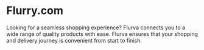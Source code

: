 # Flurry.com
Looking for a seamless shopping experience? Flurva connects you to a wide range of quality products with ease. Flurva ensures that your shopping and delivery journey is convenient from start to finish.
